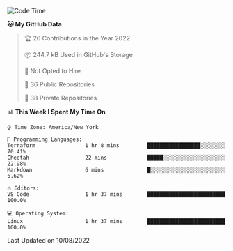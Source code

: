 <!--START_SECTION:waka-->
![Code Time](http://img.shields.io/badge/Code%20Time-63%20hrs%2014%20mins-blue)

**🐱 My GitHub Data** 

> 🏆 26 Contributions in the Year 2022
 > 
> 📦 244.7 kB Used in GitHub's Storage 
 > 
> 🚫 Not Opted to Hire
 > 
> 📜 36 Public Repositories 
 > 
> 🔑 38 Private Repositories  
 > 
📊 **This Week I Spent My Time On** 

```text
⌚︎ Time Zone: America/New_York

💬 Programming Languages: 
Terraform                1 hr 8 mins         █████████████████░░░░░░░░   70.41% 
Cheetah                  22 mins             █████░░░░░░░░░░░░░░░░░░░░   22.98% 
Markdown                 6 mins              █░░░░░░░░░░░░░░░░░░░░░░░░   6.62%

🔥 Editors: 
VS Code                  1 hr 37 mins        █████████████████████████   100.0%

💻 Operating System: 
Linux                    1 hr 37 mins        █████████████████████████   100.0%

```


 Last Updated on 10/08/2022
<!--END_SECTION:waka-->